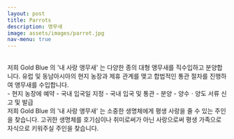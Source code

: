 ```yaml
---
layout: post
title: Parrots
description: 앵무새
image: assets/images/parrot.jpg
nav-menu: true
---
```


<br/>
저희 Gold Blue 의 '내 사랑 앵무새' 는 다양한 종의 대형 앵무새를 직수입하고 분양합니다.  
유럽 및 동남아시아의 현지 농장과 제휴 관계를 맺고 합법적인 통관 절차를 진행하여 앵무새를 수입합니다.
<br/>
- 현지 농장에 예약
- 국내 입국일 지정
- 국내 입국 및 통관
- 분양
- 양수ㆍ양도 서류 신고 및 발급
<br/>
저희 Gold Blue 의 '내 사랑 앵무새' 는 소중한 생명체에게 평생 사랑을 줄 수 있는 주인을 찾습니다.  
고귀한 생명체를 호기심이나 취미로써가 아닌 사랑으로써 평생 가족으로 자식으로 키워주실 주인을 찾습니다.
<br/>
